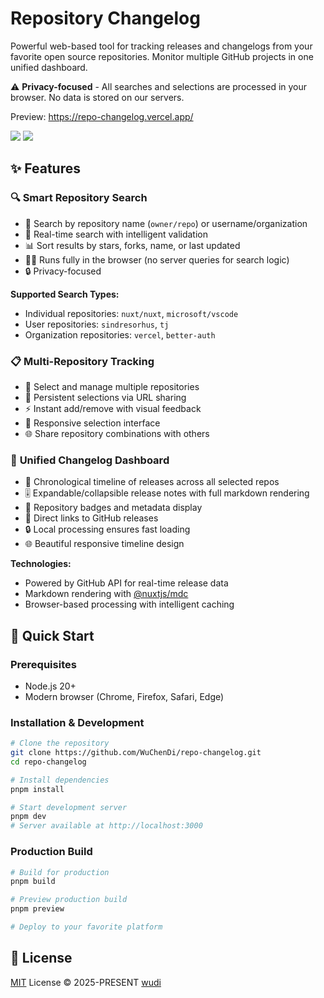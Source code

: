 # Repository Changelog

Powerful web-based tool for tracking releases and changelogs from your favorite open source repositories. Monitor multiple GitHub projects in one unified dashboard.

⚠️ **Privacy-focused** - All searches and selections are processed in your browser. No data is stored on our servers.

Preview: https://repo-changelog.vercel.app/

![](https://cdn.jsdelivr.net/gh/cdLab996/picture-lib/wudi/repo-changelog/index.png)
![](https://cdn.jsdelivr.net/gh/cdLab996/picture-lib/wudi/repo-changelog/repos.png)

## ✨ Features

### 🔍 **Smart Repository Search**
- 🎯 Search by repository name (`owner/repo`) or username/organization
- 🚀 Real-time search with intelligent validation
- 📊 Sort results by stars, forks, name, or last updated
- 🏃‍♂️ Runs fully in the browser (no server queries for search logic)
- 🔒 Privacy-focused

**Supported Search Types:**
- Individual repositories: `nuxt/nuxt`, `microsoft/vscode`
- User repositories: `sindresorhus`, `tj`
- Organization repositories: `vercel`, `better-auth`

### 📋 **Multi-Repository Tracking** 
- 🎨 Select and manage multiple repositories
- 💾 Persistent selections via URL sharing
- ⚡ Instant add/remove with visual feedback
- 📱 Responsive selection interface
- 🌐 Share repository combinations with others

### 📰 **Unified Changelog Dashboard**
- 🚀 Chronological timeline of releases across all selected repos
- 🎚️ Expandable/collapsible release notes with full markdown rendering
- 📏 Repository badges and metadata display
- 💾 Direct links to GitHub releases
- 🔒 Local processing ensures fast loading
- 🌐 Beautiful responsive timeline design

**Technologies:**
- Powered by GitHub API for real-time release data
- Markdown rendering with [@nuxtjs/mdc](https://github.com/nuxt-content/mdc)
- Browser-based processing with intelligent caching

## 🚀 Quick Start

### Prerequisites
- Node.js 20+
- Modern browser (Chrome, Firefox, Safari, Edge)

### Installation & Development

```bash
# Clone the repository
git clone https://github.com/WuChenDi/repo-changelog.git
cd repo-changelog

# Install dependencies
pnpm install

# Start development server
pnpm dev
# Server available at http://localhost:3000
```

### Production Build

```bash
# Build for production
pnpm build

# Preview production build
pnpm preview

# Deploy to your favorite platform
```

## 📜 License

[MIT](./LICENSE) License &copy; 2025-PRESENT [wudi](https://github.com/WuChenDi)
